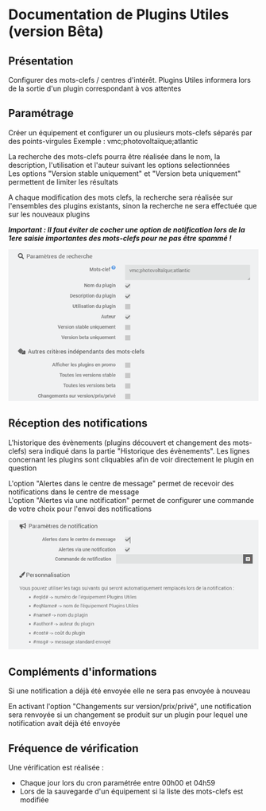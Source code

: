 # Documentation de Plugins Utiles (version Bêta)

## Présentation

Configurer des mots-clefs / centres d'intérêt. Plugins Utiles informera lors de la sortie d'un plugin correspondant à vos attentes

## Paramétrage

Créer un équipement et configurer un ou plusieurs mots-clefs séparés par des points-virgules
Exemple : vmc;photovoltaïque;atlantic

La recherche des mots-clefs pourra être réalisée dans le nom, la description, l'utilisation et l'auteur suivant les options selectionnées  
Les options "Version stable uniquement" et "Version beta uniquement" permettent de limiter les résultats

A chaque modification des mots clefs, la recherche sera réalisée sur l'ensembles des plugins existants, sinon la recherche ne sera effectuée que sur les nouveaux plugins

***Important : Il faut éviter de cocher une option de notification lors de la 1ere saisie importantes des mots-clefs pour ne pas être spammé !***

![Paramètres de recherche](images/Parametres_de_recherche.png)

## Réception des notifications

L'historique des évènements (plugins découvert et changement des mots-clefs) sera indiqué dans la partie "Historique des évènements". Les lignes concernant les plugins sont cliquables afin de voir directement le plugin en question

L'option "Alertes dans le centre de message" permet de recevoir des notifications dans le centre de message  
L'option "Alertes via une notification" permet de configurer une commande de votre choix pour l'envoi des notifications

![Paramètres de recherche](images/Parametres_de_notification.png)

## Compléments d'informations

Si une notification a déjà été envoyée elle ne sera pas envoyée à nouveau

En activant l'option "Changements sur version/prix/privé", une notification sera renvoyée si un changement se produit sur un plugin pour lequel une notification avait déjà été envoyée

## Fréquence de vérification

Une vérification est réalisée :

- Chaque jour lors du cron paramétrée entre 00h00 et 04h59
- Lors de la sauvegarde d'un équipement si la liste des mots-clefs est modifiée
